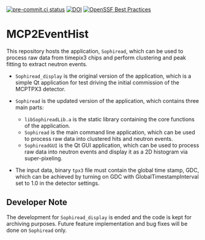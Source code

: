 [![pre-commit.ci status](https://results.pre-commit.ci/badge/github/ornlneutronimaging/mcpevent2hist/next.svg)](https://results.pre-commit.ci/latest/github/ornlneutronimaging/mcpevent2hist/next)
[![DOI](https://zenodo.org/badge/DOI/10.5281/zenodo.8299343.svg)](https://doi.org/10.5281/zenodo.8299343)
[![OpenSSF Best Practices](https://bestpractices.coreinfrastructure.org/projects/7256/badge)](https://bestpractices.coreinfrastructure.org/projects/7256)

MCP2EventHist
=============

This repository hosts the application, `Sophiread`, which can be used to process
raw data from timepix3 chips and perform clustering and peak fitting to extract
neutron events.

- `Sophiread_display` is the original version of the application, which is a
  simple Qt application for test driving the initial commission of the MCPTPX3
  detector.

- `Sophiread` is the updated version of the application, which contains three
  main parts:
  - `libSophireadLib.a` is the static library containing the core functions of
    the application.
  - `Sophiread` is the main command line application, which can be used to
    process raw data into clustered hits and neutron events.
  - `SophireadGUI` is the Qt GUI application, which can be used to process raw
    data into neutron events and display it as a 2D histogram via super-pixeling.

- The input data, binary `tpx3` file must contain the global time stamp, GDC, which can be achieved by turning on GDC with GlobalTimestampInterval set to 1.0 in the detector settings.

Developer Note
--------------

The development for `Sophiread_display` is ended and the code is kept for archiving
purposes.
Future feature implementation and bug fixes will be done on `Sophiread` only.
